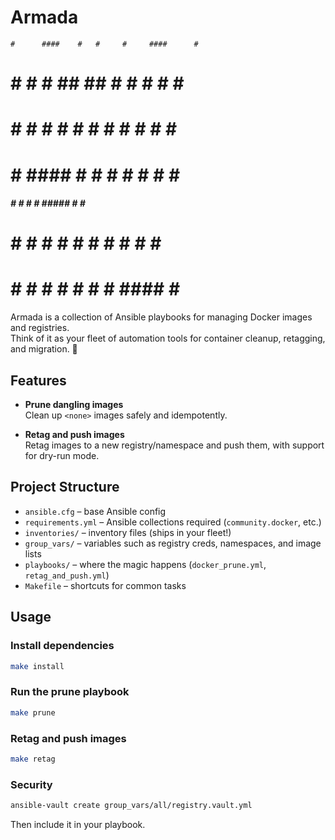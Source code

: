 # Armada


    #      ####    #   #     #     ####      #   
  # #     #   #   ## ##    # #     #   #    # #  
 #   #    #   #   # # #   #   #    #    #  #   # 
 #   #    ####    #   #   #   #    #    #  #   # 
 #####    # #     #   #   #####    #    #  ##### 
 #   #    #  #    #   #   #   #    #   #   #   # 
 #   #    #   #   #   #   #   #    ####    #   # 


Armada is a collection of Ansible playbooks for managing Docker images and registries.  
Think of it as your fleet of automation tools for container cleanup, retagging, and migration. 🚢

## Features

- **Prune dangling images**  
  Clean up `<none>` images safely and idempotently.

- **Retag and push images**  
  Retag images to a new registry/namespace and push them, with support for dry-run mode.

## Project Structure

- `ansible.cfg` – base Ansible config
- `requirements.yml` – Ansible collections required (`community.docker`, etc.)
- `inventories/` – inventory files (ships in your fleet!)
- `group_vars/` – variables such as registry creds, namespaces, and image lists
- `playbooks/` – where the magic happens (`docker_prune.yml`, `retag_and_push.yml`)
- `Makefile` – shortcuts for common tasks

## Usage

### Install dependencies
```bash
make install
```

### Run the prune playbook
```bash
make prune
```

### Retag and push images
```bash
make retag
```

### Security 
```.bash
ansible-vault create group_vars/all/registry.vault.yml
```

Then include it in your playbook. 